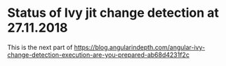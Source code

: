 # Status of Ivy jit change detection at 27.11.2018

This is the next part of https://blog.angularindepth.com/angular-ivy-change-detection-execution-are-you-prepared-ab68d4231f2c
